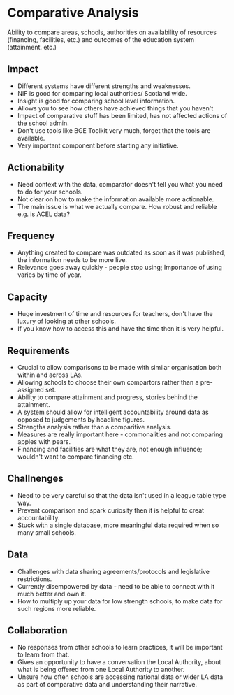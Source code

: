 # Comparative Analysis
Ability to compare areas, schools, authorities on availability of resources (financing, facilities, etc.) and outcomes of the education system (attainment. etc.)

## Impact
- Different systems have different strengths and weaknesses.
- NIF is good for comparing local authorities/ Scotland wide.
- Insight is good for comparing school level information.
- Allows you to see how others have achieved things that you haven't
- Impact of comparative stuff has been limited, has not affected actions of the school admin.
- Don't use tools like BGE Toolkit very much, forget that the tools are available.
- Very important component before starting any initiative.

## Actionability
- Need context with the data, comparator doesn't tell you what you need to do for your schools.
- Not clear on how to make the information available more actionable.
- The main issue is what we actually compare. How robust and reliable e.g. is ACEL data?

## Frequency 
- Anything created to compare was outdated as soon as it was published, the information needs to be more live.
- Relevance goes away quickly - people stop using; Importance of using varies by time of year.

## Capacity 
- Huge investment of time and resources for teachers, don't have the luxury of looking at other schools.
- If you know how to access this and have the time then it is very helpful.

## Requirements 
- Crucial to allow comparisons to be made with similar organisation both within and across LAs.
- Allowing schools to choose their own compartors rather than a pre-assigned set.
- Ability to compare attainment and progress, stories behind the attainment.
- A system should allow for intelligent accountability around data as opposed to judgements by headline figures.
- Strengths analysis rather than a comparitive analysis.
- Measures are really important here - commonalities and not comparing apples with pears.
- Financing and facilities are what they are, not enough influence; wouldn't want to compare financing etc.

## Challnenges
- Need to be very careful so that the data isn't used in a league table type way.
- Prevent comparison and spark curiosity then it is helpful to creat accountability.
- Stuck with a single database, more meaningful data required when so many small schools.

## Data
- Challenges with data sharing agreements/protocols and legislative restrictions.
- Currently disempowered by data - need to be able to connect with it much better and own it.
- How to multiply up your data for low strength schools, to make data for such regions more reliable.

## Collaboration
- No responses from other schools to learn practices, it will be important to learn from that.
- Gives an opportunity to have a conversation the Local Authority, about what is being offered from one Local Authority to another.
- Unsure how often schools are accessing national data or wider LA data as part of comparative data and understanding their narrative.
